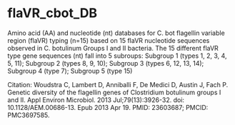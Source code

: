 # flaVR_cbot_DB
Amino acid (AA) and nucleotide (nt) databases for C. bot flagellin variable region (flaVR) typing (n=15) based on 15 flaVR nucleotide sequences observed in C. botulinum Groups I and II bacteria. The 15 different flaVR type gene sequences (nt) fall into 5 subroups: Subgroup 1 (types 1, 2, 3, 4, 5, 11); Subgroup 2 (types 8, 9, 10); Subgroup 3 (types 6, 12, 13, 14); Subgroup 4 (type 7); Subgroup 5 (type 15)

Citation: Woudstra C, Lambert D, Anniballi F, De Medici D, Austin J, Fach P. Genetic diversity of the flagellin genes of Clostridium botulinum groups I and II. Appl Environ Microbiol. 2013 Jul;79(13):3926-32. doi: 10.1128/AEM.00686-13. Epub 2013 Apr 19. PMID: 23603687; PMCID: PMC3697585.
